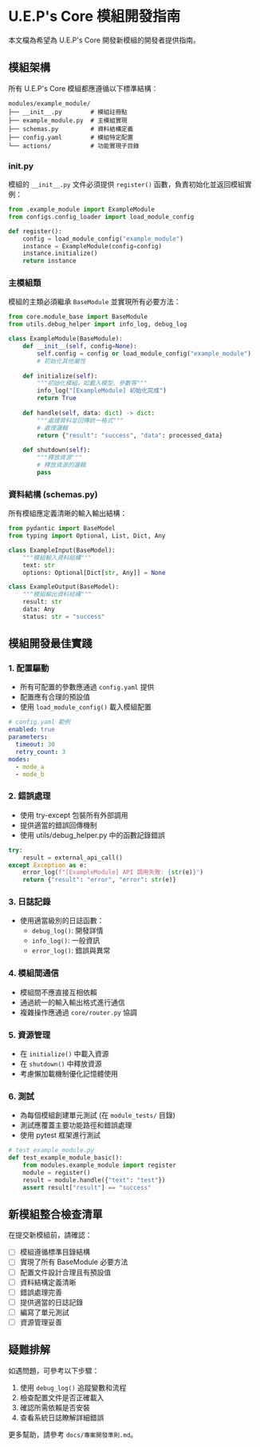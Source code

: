 # U.E.P's Core 模組開發指南

本文檔為希望為 U.E.P's Core 開發新模組的開發者提供指南。

## 模組架構

所有 U.E.P's Core 模組都應遵循以下標準結構：

```
modules/example_module/
├── __init__.py        # 模組註冊點
├── example_module.py  # 主模組實現
├── schemas.py         # 資料結構定義
├── config.yaml        # 模組特定配置
└── actions/           # 功能實現子目錄
```

### __init__.py

模組的 `__init__.py` 文件必須提供 `register()` 函數，負責初始化並返回模組實例：

```python
from .example_module import ExampleModule
from configs.config_loader import load_module_config

def register():
    config = load_module_config("example_module")
    instance = ExampleModule(config=config)
    instance.initialize()
    return instance
```

### 主模組類

模組的主類必須繼承 `BaseModule` 並實現所有必要方法：

```python
from core.module_base import BaseModule
from utils.debug_helper import info_log, debug_log

class ExampleModule(BaseModule):
    def __init__(self, config=None):
        self.config = config or load_module_config("example_module")
        # 初始化其他屬性
        
    def initialize(self):
        """初始化模組，如載入模型、參數等"""
        info_log("[ExampleModule] 初始化完成")
        return True
        
    def handle(self, data: dict) -> dict:
        """處理資料並回傳統一格式"""
        # 處理邏輯
        return {"result": "success", "data": processed_data}
        
    def shutdown(self):
        """釋放資源"""
        # 釋放資源的邏輯
        pass
```

### 資料結構 (schemas.py)

所有模組應定義清晰的輸入輸出結構：

```python
from pydantic import BaseModel
from typing import Optional, List, Dict, Any

class ExampleInput(BaseModel):
    """模組輸入資料結構"""
    text: str
    options: Optional[Dict[str, Any]] = None

class ExampleOutput(BaseModel):
    """模組輸出資料結構"""
    result: str
    data: Any
    status: str = "success"
```

## 模組開發最佳實踐

### 1. 配置驅動

- 所有可配置的參數應通過 `config.yaml` 提供
- 配置應有合理的預設值
- 使用 `load_module_config()` 載入模組配置

```yaml
# config.yaml 範例
enabled: true
parameters:
  timeout: 30
  retry_count: 3
modes:
  - mode_a
  - mode_b
```

### 2. 錯誤處理

- 使用 try-except 包裝所有外部調用
- 提供適當的錯誤回傳機制
- 使用 utils/debug_helper.py 中的函數記錄錯誤

```python
try:
    result = external_api_call()
except Exception as e:
    error_log(f"[ExampleModule] API 調用失敗: {str(e)}")
    return {"result": "error", "error": str(e)}
```

### 3. 日誌記錄

- 使用適當級別的日誌函數：
  - `debug_log()`: 開發詳情
  - `info_log()`: 一般資訊
  - `error_log()`: 錯誤與異常

### 4. 模組間通信

- 模組間不應直接互相依賴
- 通過統一的輸入輸出格式進行通信
- 複雜操作應通過 `core/router.py` 協調

### 5. 資源管理

- 在 `initialize()` 中載入資源
- 在 `shutdown()` 中釋放資源
- 考慮懶加載機制優化記憶體使用

### 6. 測試

- 為每個模組創建單元測試 (在 `module_tests/` 目錄)
- 測試應覆蓋主要功能路徑和錯誤處理
- 使用 pytest 框架進行測試

```python
# test_example_module.py
def test_example_module_basic():
    from modules.example_module import register
    module = register()
    result = module.handle({"text": "test"})
    assert result["result"] == "success"
```

## 新模組整合檢查清單

在提交新模組前，請確認：

- [ ] 模組遵循標準目錄結構
- [ ] 實現了所有 BaseModule 必要方法
- [ ] 配置文件設計合理且有預設值
- [ ] 資料結構定義清晰
- [ ] 錯誤處理完善
- [ ] 提供適當的日誌記錄
- [ ] 編寫了單元測試
- [ ] 資源管理妥善

## 疑難排解

如遇問題，可參考以下步驟：

1. 使用 `debug_log()` 追蹤變數和流程
2. 檢查配置文件是否正確載入
3. 確認所需依賴是否安裝
4. 查看系統日誌瞭解詳細錯誤

更多幫助，請參考 `docs/專案開發準則.md`。
